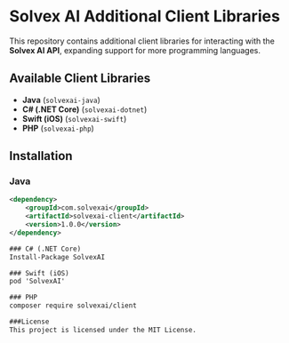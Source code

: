# Solvex AI Additional Client Libraries

This repository contains additional client libraries for interacting with the **Solvex AI API**, expanding support for more programming languages.

## Available Client Libraries
- **Java** (`solvexai-java`)
- **C# (.NET Core)** (`solvexai-dotnet`)
- **Swift (iOS)** (`solvexai-swift`)
- **PHP** (`solvexai-php`)

## Installation

### Java
```xml
<dependency>
    <groupId>com.solvexai</groupId>
    <artifactId>solvexai-client</artifactId>
    <version>1.0.0</version>
</dependency>

### C# (.NET Core)
Install-Package SolvexAI

### Swift (iOS)
pod 'SolvexAI'

### PHP
composer require solvexai/client

###License
This project is licensed under the MIT License.

